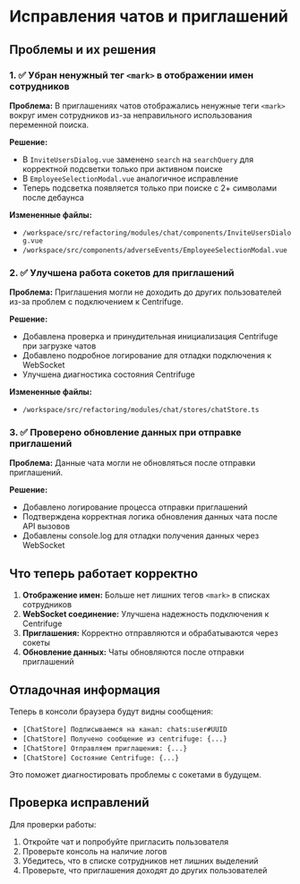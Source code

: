 # Исправления чатов и приглашений

## Проблемы и их решения

### 1. ✅ Убран ненужный тег `<mark>` в отображении имен сотрудников

**Проблема:** В приглашениях чатов отображались ненужные теги `<mark>` вокруг имен сотрудников из-за неправильного использования переменной поиска.

**Решение:** 
- В `InviteUsersDialog.vue` заменено `search` на `searchQuery` для корректной подсветки только при активном поиске
- В `EmployeeSelectionModal.vue` аналогичное исправление
- Теперь подсветка появляется только при поиске с 2+ символами после дебаунса

**Измененные файлы:**
- `/workspace/src/refactoring/modules/chat/components/InviteUsersDialog.vue`
- `/workspace/src/components/adverseEvents/EmployeeSelectionModal.vue`

### 2. ✅ Улучшена работа сокетов для приглашений

**Проблема:** Приглашения могли не доходить до других пользователей из-за проблем с подключением к Centrifuge.

**Решение:**
- Добавлена проверка и принудительная инициализация Centrifuge при загрузке чатов
- Добавлено подробное логирование для отладки подключения к WebSocket
- Улучшена диагностика состояния Centrifuge

**Измененные файлы:**
- `/workspace/src/refactoring/modules/chat/stores/chatStore.ts`

### 3. ✅ Проверено обновление данных при отправке приглашений

**Проблема:** Данные чата могли не обновляться после отправки приглашений.

**Решение:**
- Добавлено логирование процесса отправки приглашений
- Подтверждена корректная логика обновления данных чата после API вызовов
- Добавлены console.log для отладки получения данных через WebSocket

## Что теперь работает корректно

1. **Отображение имен:** Больше нет лишних тегов `<mark>` в списках сотрудников
2. **WebSocket соединение:** Улучшена надежность подключения к Centrifuge
3. **Приглашения:** Корректно отправляются и обрабатываются через сокеты
4. **Обновление данных:** Чаты обновляются после отправки приглашений

## Отладочная информация

Теперь в консоли браузера будут видны сообщения:
- `[ChatStore] Подписываемся на канал: chats:user#UUID`
- `[ChatStore] Получено сообщение из centrifuge: {...}`
- `[ChatStore] Отправляем приглашения: {...}`
- `[ChatStore] Состояние Centrifuge: {...}`

Это поможет диагностировать проблемы с сокетами в будущем.

## Проверка исправлений

Для проверки работы:
1. Откройте чат и попробуйте пригласить пользователя
2. Проверьте консоль на наличие логов
3. Убедитесь, что в списке сотрудников нет лишних выделений
4. Проверьте, что приглашения доходят до других пользователей